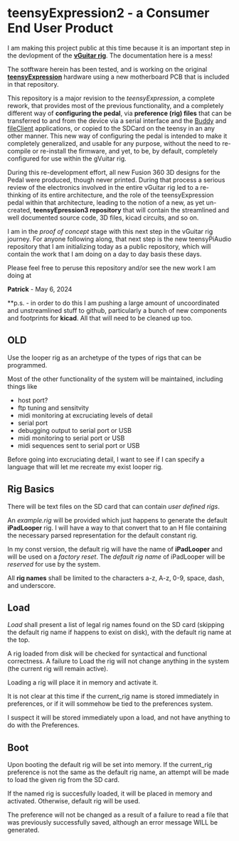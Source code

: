 # teensyExpression2 - a Consumer End User Product

I am making this project public at this time because it is an important
step in the devlopment of the
[**vGuitar rig**](https://github.com/phorton1/phorton1/).
The documentation here is a mess!

The sotftware herein has been tested, and is working on the original
[**teensyExpression**](https://github.com/phorton1/Arduino-teensyExpression)
hardware using a new motherboard PCB that is
included in that repository.

This repository is a major revision to the *teensyExpression*, a complete
rework, that provides most of the previous functionality, and a completely
different way of **configuring the pedal**, via **preference (rig) files**
that can be transferred to and from the device via a serial interface
and the
[Buddy](https://github.com/phorton1/base-apps-buddy) and
[fileClient](https://github.com/phorton1/base-apps-fileClient) applications,
or copied to the SDCard on the teensy in an any other manner.
This new way of configuring the pedal is intended to make it
completely generalized, and usable for any purpose, without the
need to re-compile or re-install the firmware, and yet, to be, by
default, completely configured for use within the gVuitar rig.

During this re-development effort, all new Fusion 360 3D designs for the
Pedal were produced, though never printed.  During that process a serious
review of the electronics involved in the entire vGuitar rig led to a
re-thinking of its entire architecture, and the role of the teensyExpression
pedal within that architecture, leading to the notion of a new, as yet
un-created, **teensyEpression3 repository** that will contain the streamlined
and well documented source code, 3D files, kicad circuits, and so on.

I am in the *proof of concept* stage with this next step in the
vGuitar rig journey.  For anyone following along, that next step
is the new
teensyPiAudio
repository that I am initializing today as
a public repository, which will contain the work that I am doing
on a day to day basis these days.

Please feel free to peruse this repository and/or see the new
work I am doing at


**Patrick** - May 6, 2024

**p.s. - in order to do this I am pushing a large amount of uncoordinated
and unstreamlined stuff to github, particularly a bunch of new components
and footprints for **kicad**. All that will need to be cleaned up too.



## OLD

Use the looper rig as an archetype of the types of rigs that can be programmed.

Most of the other functionality of the system will be maintained, including things like

- host port?
- ftp tuning and sensitvity
- midi monitoring at excruciating levels of detail
- serial port
- debugging output to serial port or USB
- midi monitoring to serial port or USB
- midi sequences sent to serial port or USB

Before going into excruciating detail, I want to see if I can specify a
language that will let me recreate my exist looper rig.


##  Rig Basics

There will be text files on the SD card that can contain *user defined rigs*.

An *example.rig* will be provided which just happens to generate the default
**iPadLooper** rig. I will have a way to that convert that to an H file containing
the necessary parsed representation for the default constant rig.

In my const version, the default rig will have the name of **iPadLooper** and will be
used on a *factory reset*. The *default rig name* of iPadLooper will be *reserved* for
use by the system.

All **rig names** shall be limited to the characters a-z, A-z, 0-9,
space, dash, and underscore.


## Load

*Load* shall present a list of legal rig names found on the SD card
(skipping the default rig name if happens to exist on disk),
with the default rig name at the top.

A rig loaded from disk will be checked for syntactical and
functional correctness.  A failure to Load the rig will not
change anything in the system (the current rig will remain
active).

Loading a rig will place it in memory and activate it.

It is not clear at this time if the current_rig name is
stored immediately in preferences, or if it will sommehow
be tied to the preferences system.

I suspect it will be stored immediately upon a load,
and not have anything to do with the Preferences.



## Boot

Upon booting the default rig will be set into memory.
If the current_rig preference is not the same as the
default rig name, an attempt will be made to load the
given rig from the SD card.

If the named rig is succesfully loaded, it will be placed
in memory and activated.   Otherwise, default rig will
be used.

The preference will not be changed as a result of a
failure to read a file that was previously successfully
saved, although an error message WILL be generated.



